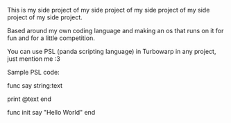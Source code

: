 This is my side project of my side project of my side project of my side project of my side project.

Based around my own coding language and making an os that runs on it for fun and for a little competition.

You can use PSL (panda scripting language) in Turbowarp in any project, just mention me :3

Sample PSL code: 

func say string:text

  print @text
end

func init
  say "Hello World"
end
